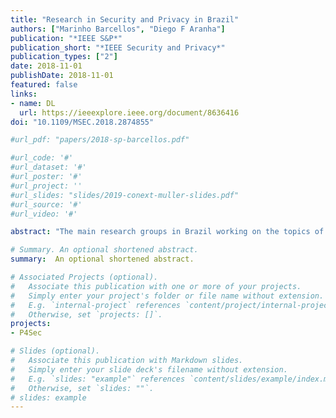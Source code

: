 ```yaml
---
title: "Research in Security and Privacy in Brazil"
authors: ["Marinho Barcellos", "Diego F Aranha"]
publication: "*IEEE S&P*"
publication_short: "*IEEE Security and Privacy*"
publication_types: ["2"]
date: 2018-11-01
publishDate: 2018-11-01
featured: false
links:
- name: DL
  url: https://ieeexplore.ieee.org/document/8636416
doi: "10.1109/MSEC.2018.2874855"

#url_pdf: "papers/2018-sp-barcellos.pdf"

#url_code: '#'
#url_dataset: '#'
#url_poster: '#'
#url_project: ''
#url_slides: "slides/2019-conext-muller-slides.pdf"
#url_source: '#'
#url_video: '#'

abstract: "The main research groups in Brazil working on the topics of security and privacy are characterized by both geographical distribution and research areas. The objective is to highlight the main contributions from these groups to the international community and discuss aspects of the research environment and the challenges ahead."

# Summary. An optional shortened abstract.
summary:  An optional shortened abstract.

# Associated Projects (optional).
#   Associate this publication with one or more of your projects.
#   Simply enter your project's folder or file name without extension.
#   E.g. `internal-project` references `content/project/internal-project/index.md`.
#   Otherwise, set `projects: []`.
projects:
- P4Sec

# Slides (optional).
#   Associate this publication with Markdown slides.
#   Simply enter your slide deck's filename without extension.
#   E.g. `slides: "example"` references `content/slides/example/index.md`.
#   Otherwise, set `slides: ""`.
# slides: example
---
```



